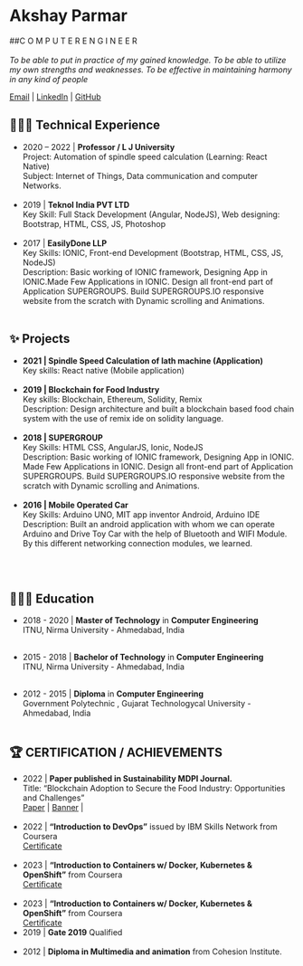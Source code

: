 # Akshay Parmar
##C O M P U T E R E N G I N E E R <br><br>
_To be able to put in practice of my gained knowledge. To be able to utilize my own strengths and weaknesses. To be effective in maintaining harmony in any kind of people_  <br>

[Email](mailto:mr.akshay.parmar@gmail.com) | [LinkedIn](https://www.linkedin.com/in/dr5hn/](https://www.linkedin.com/in/akshay-parmar-0218b18a)) | [GitHub](https://github.com/dr5hn/) 

## 👨🏻‍💻 Technical Experience

- 2020 – 2022 | **Professor / L J University** <br>
	Project: Automation of spindle speed calculation (Learning: React Native) <br>
	Subject: Internet of Things, Data communication and computer Networks. <br><br>
- 2019 | **Teknol India PVT LTD** <br>
	Key Skill: Full Stack Development (Angular, NodeJS), Web designing: Bootstrap, HTML, CSS, JS, Photoshop <br><br>
- 2017 | **EasilyDone LLP** <br>
	Key Skills: IONIC, Front-end Development (Bootstrap, HTML, CSS, JS, NodeJS) <br>
	Description: Basic working of IONIC framework, Designing App in IONIC.Made Few Applications in IONIC. Design all front-end part of Application SUPERGROUPS. Build SUPERGROUPS.IO responsive website from the scratch with Dynamic scrolling and Animations. <br><br>



## ✨ **Projects**

- **2021 | Spindle Speed Calculation of lath machine (Application)** <br>
Key skills: React native (Mobile application) <br><br>
- **2019 | Blockchain for Food Industry**<br>
Key skills: Blockchain, Ethereum, Solidity, Remix<br> 
Description: Design architecture and built a blockchain based food chain system with the use of remix ide on solidity language. <br><br>
- **2018 | SUPERGROUP**<br>
Key Skills: HTML CSS, AngularJS, Ionic, NodeJS <br>
Description: Basic working of IONIC framework, Designing App in IONIC. Made Few Applications in IONIC. Design all front-end part of Application SUPERGROUPS. Build SUPERGROUPS.IO responsive website from the scratch with Dynamic scrolling and Animations. <br><br>
- **2016 | Mobile Operated Car**<br> 
Key Skills: Arduino UNO, MIT app inventor Android, Arduino IDE <br>
Description: Built an android application with whom we can operate Arduino and Drive Toy Car with the help of Bluetooth and WIFI Module. By this different networking connection modules, we learned.<br><br>
<br>

## 👨🏻‍🎓 **Education**

- 2018 - 2020 | **Master of Technology** in **Computer Engineering** <br>
ITNU, Nirma University - Ahmedabad, India <br><br>

- 2015 - 2018 | **Bachelor of Technology** in **Computer Engineering** <br>
ITNU, Nirma University - Ahmedabad, India <br><br>

- 2012 - 2015 | **Diploma** in **Computer Engineering** <br>
Government Polytechnic , Gujarat Technologycal University - Ahmedabad, India <br><br>

## 🏆 CERTIFICATION / ACHIEVEMENTS 
- 2022 | **Paper published in Sustainability MDPI Journal.** <br> 
Title: “Blockchain Adoption to Secure the Food Industry: Opportunities and 
Challenges” <br>
[Paper](https://www.mdpi.com/2071-1050/14/12/7036/pdf) | [Banner](https://susy.mdpi.com/publication/articler/banner/834336) | <br><br>
- 2022 | **“Introduction to DevOps”** issued by IBM Skills Network from Coursera <br>
	[Certificate](https://www.coursera.org/account/accomplishments/certificate/MVWMBYGAELXM)<br><br>
- 2023 | **“Introduction to Containers w/ Docker, Kubernetes & OpenShift”** from  Coursera <br>
	[Certificate](https://www.coursera.org/account/accomplishments/certificate/82MYTKUSEKTL)<br><br>
- 2023 | **“Introduction to Containers w/ Docker, Kubernetes & OpenShift”** from  Coursera <br>
	[Certificate](https://www.coursera.org/account/accomplishments/certificate/UL989A9EKGH6)<br>
- 2019 | **Gate 2019** Qualified <br><br>
- 2012 | **Diploma in Multimedia and animation** from Cohesion Institute. <br><br>


